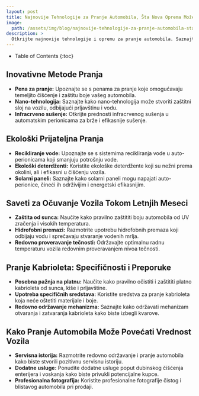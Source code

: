 ```yaml
---
layout: post
title: Najnovije Tehnologije za Pranje Automobila, Šta Nova Oprema Može Ponuditi?
image: 
  path: /assets/img/blog/najnovije-tehnologije-za-pranje-automobila-sta-nova-oprema-moze-ponuditi_pranje-auta-ba.png
description: >
  Otkrijte najnovije tehnologije i opremu za pranje automobila. Saznajte kako nove inovacije mogu poboljšati vaše iskustvo pranja i očuvati izgled vašeg vozila.
---
```



- Table of Contents
{:toc}


## Inovativne Metode Pranja

- **Pena za pranje:** Upoznajte se s penama za pranje koje omogućavaju temeljito čišćenje i zaštitu boje vašeg automobila.
- **Nano-tehnologija:** Saznajte kako nano-tehnologija može stvoriti zaštitni sloj na vozilu, odbijajući prljavštinu i vodu.
- **Infracrveno sušenje:** Otkrijte prednosti infracrvenog sušenja u automatskim perionicama za brže i efikasnije sušenje.

## Ekološki Prijateljna Pranja

- **Recikliranje vode:** Upoznajte se s sistemima recikliranja vode u auto-perionicama koji smanjuju potrošnju vode.
- **Ekološki deterdženti:** Koristite ekološke deterdžente koji su nežni prema okolini, ali i efikasni u čišćenju vozila.
- **Solarni paneli:** Saznajte kako solarni paneli mogu napajati auto-perionice, čineći ih održivijim i energetski efikasnijim.

## Saveti za Očuvanje Vozila Tokom Letnjih Meseci

- **Zaštita od sunca:** Naučite kako pravilno zaštititi boju automobila od UV zračenja i visokih temperatura.
- **Hidrofobni premazi:** Razmotrite upotrebu hidrofobnih premaza koji odbijaju vodu i sprečavaju stvaranje vodenih mrlja.
- **Redovno proveravanje tečnosti:** Održavajte optimalnu radnu temperaturu vozila redovnim proveravanjem nivoa tečnosti.

## Pranje Kabrioleta: Specifičnosti i Preporuke

- **Posebna pažnja na platnu:** Naučite kako pravilno očistiti i zaštititi platno kabrioleta od sunca, kiše i prljavštine.
- **Upotreba specifičnih sredstava:** Koristite sredstva za pranje kabrioleta koja neće oštetiti materijale i boje.
- **Redovno održavanje mehanizma:** Saznajte kako održavati mehanizam otvaranja i zatvaranja kabrioleta kako biste izbegli kvarove.

## Kako Pranje Automobila Može Povećati Vrednost Vozila

- **Servisna istorija:** Razmotrite redovno održavanje i pranje automobila kako biste stvorili pozitivnu servisnu istoriju.
- **Dodatne usluge:** Ponudite dodatne usluge poput dubinskog čišćenja enterijera i voskanja kako biste privukli potencijalne kupce.
- **Profesionalna fotografija:** Koristite profesionalne fotografije čistog i blistavog automobila pri prodaji.